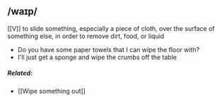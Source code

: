 ## /waɪp/
[[V]]
to slide something, especially a piece of cloth, over the surface of something else, in order to remove dirt, food, or liquid

- Do you have some paper towels that I can wipe the floor with?
- I'll just get a sponge and wipe the crumbs off the table

##### Related:
- [[Wipe something out]]
